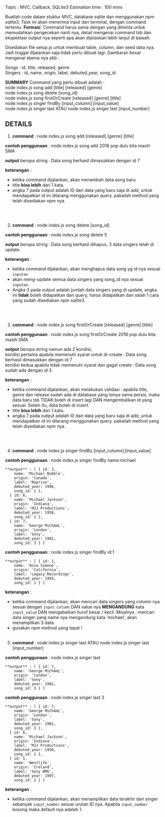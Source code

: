 Topic : MVC, Callback, SQLite3
Estimation time : 100 mins

Buatlah code dalam stuktur MVC, database sqlite dan menggunakan npm sqlite3.
Task ini akan menerima input dari terminal, dengan command tertentu. **Formasi**` Command harus sama dengan yang diminta untuk memudahkan pengecekan nanti nya, detail mengenai command tsb dan ekspektasi output nya seperti apa akan dijelaskan lebih lanjut di bawah.

Disediakan file setup.js untuk membuat table, column, dan seed data nya. Jadi tinggal dijalankan saja tidak perlu dibuat lagi. Gambaran besar mengenai skema nya sbb :

Songs : id, title, released, genre <br>
Singers : id, name, origin, label, debuted_year, song_id

**SUMMARY** Command yang perlu dibuat adalah : <br>
node index.js song add [title] [released] [genre] <br>
node index.js song delete [song_id] <br>
node index.js song firstOrCreate [released] [genre] [title] <br>
node index.js singer findBy [input_column]:[input_value] <br>
node index.js singer last ATAU node index.js singer last [input_number] <br>

## DETAILS ##

1. **command** : node index.js song add [released] [genre] [title]<br>

**contoh penggunaan** : node index.js song add 2018 pop dulu kita masih SMA <br>

**output** berupa string : Data song berhasil dimasukkan dengan id 7 <br>

**keterangan** :
- ketika command dijalankan, akan menambah data song baru
- title **bisa lebih** dari 1 kata.
- angka 7 pada output adalah ID dari data yang baru saja di add, untuk mendapatkan id ini dilarang menggunakan query. pakailah method yang telah disediakan npm nya.

<br><br>

2. **command** : node index.js song delete [song_id] <br>

**contoh penggunaan** : node index.js song delete 5 <br>

**output** berupa string : Data song berhasil dihapus, 3 data singers telah di update.<br>

**keterangan** :
- ketika command dijalankan, akan menghapus data song yg id nya sesuai `inputan`
- akan meng-update semua data singers yang song_id nya sesuai `inputan`.
- Angka 3 pada output adalah jumlah data singers yang di update, angka ini **tidak** boleh didapatkan dari query, harus didapatkan dari salah 1 cara yang sudah disediakan npm sqlite3.

<br><br>

3. **command** : node index.js song firstOrCreate [released] [genre] [title]<br>

**contoh penggunaan** : node index.js song firstOrCreate 2018 pop dulu kita masih SMA <br>

**output** berupa string namun ada 2 kondisi, <br>
    kondisi pertama apabila memenuhi syarat untuk di-create : Data song berhasil dimasukkan dengan id 7 <br>
    kondisi kedua apabila tidak memenuhi syarat dan gagal create : Data song sudah ada dengan id 3. <br>

**keterangan** :
- ketika command dijalankan, akan melakukan validasi : apabila title, genre dan release sudah ada di database yang isinya sama persis, maka data baru tsb TIDAK boleh di insert lagi DAN mengembalikan id yang sesuai. Selain itu, data boleh di insert.
- title **bisa lebih** dari 1 kata.
- angka 7 pada output adalah ID dari data yang baru saja di add, untuk mendapatkan id ini dilarang menggunakan query. pakailah method yang telah disediakan npm nya.

<br><br>

4. **command** : node index.js singer findBy [input_column]:[input_value] <br>

**contoh penggunaan** : node index.js singer findBy name:michael <br>
```
**output** : [ { id: 3,
    name: 'Michael Bubble',
    origin: 'Canada',
    label: 'Reprise',
    debuted_year: 1996,
    song_id: 1 },
  { id: 6,
    name: 'Michael Jackson',
    origin: 'Indiana',
    label: 'MJJ Productions',
    debuted_year: 1958,
    song_id: 1 },
  { id: 7,
    name: 'George MiChAeL',
    origin: 'London',
    label: 'Sony',
    debuted_year: 1981,
    song_id: 3 } ]
```

**contoh penggunaan** : node index.js singer findBy id:1 <br>
```
**output** : [ { id: 1,
    name: 'Nina Simone',
    origin: 'California',
    label: 'Legacy Recordings',
    debuted_year: 1993,
    song_id: 1 } ]
```

**keterangan** :
- ketika command dijalankan, akan mencari data singers yang column nya sesuai dengan `input_column` DAN value nya **MENGANDUNG** kata `input_value` DAN mengabaikan huruf besar / kecil. Misalnya : mencari data singer yang name nya mengandung kata 'michael', akan menampilkan 3 data.
- gunakan npm method yang tepat !
<br><br>


5. **command** : node index.js singer last ATAU node index.js singer last [input_number] <br>

**contoh penggunaan** : node index.js singer last <br>
```
**output** : [ { id: 7,
    name: 'George MiChAeL',
    origin: 'London',
    label: 'Sony',
    debuted_year: 1981,
    song_id: 3 } ]
```

**contoh penggunaan** : node index.js singer last 3 <br>
```
**output** : [ { id: 7,
    name: 'George MiChAeL',
    origin: 'London',
    label: 'Sony',
    debuted_year: 1981,
    song_id: 3 },
  { id: 6,
    name: 'Michael Jackson',
    origin: 'Indiana',
    label: 'MJJ Productions',
    debuted_year: 1958,
    song_id: 1 },
  { id: 5,
    name: 'Westlife',
    origin: 'Ireland',
    label: 'Sony BMG',
    debuted_year: 1997,
    song_id: 2 } ]
```

**keterangan** :
- ketika command dijalankan, akan menampilkan data terakhir dari singer sebanyak `input_number` sesuai urutan ID nya. Apabila `input_number` kosong maka default nya adalah 1.
